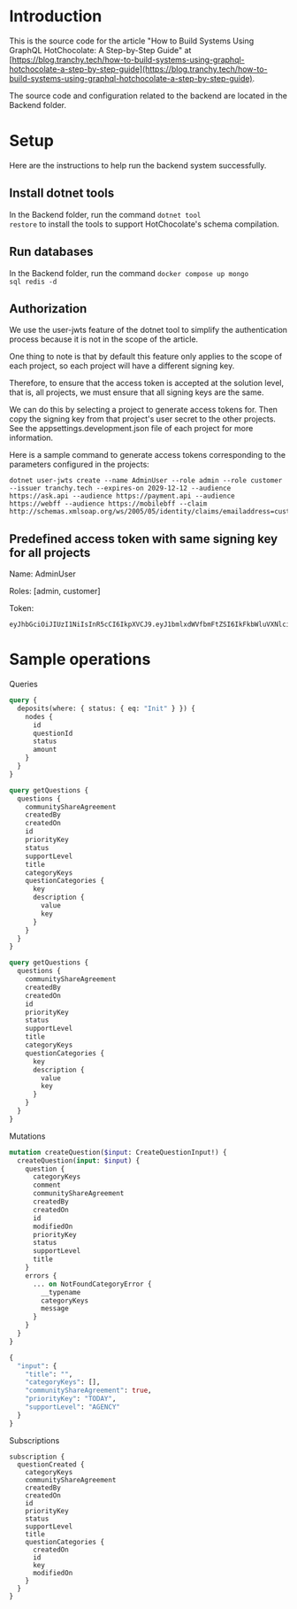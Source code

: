 # Introduction

This is the source code for the article "How to Build Systems Using GraphQL HotChocolate: A Step-by-Step Guide" at [https://blog.tranchy.tech/how-to-build-systems-using-graphql-hotchocolate-a-step-by-step-guide](https://blog.tranchy.tech/how-to-build-systems-using-graphql-hotchocolate-a-step-by-step-guide).

The source code and configuration related to the backend are located in the Backend folder.

# Setup

Here are the instructions to help run the backend system successfully.

## Install dotnet tools

In the Backend folder, run the command <code>dotnet tool restore</code> to install the tools to support HotChocolate's schema compilation.

## Run databases

In the Backend folder, run the command <code>docker compose up mongo sql redis -d</code>

## Authorization

We use the user-jwts feature of the dotnet tool to simplify the authentication process because it is not in the scope of the article.

One thing to note is that by default this feature only applies to the scope of each project, so each project will have a different signing key.

Therefore, to ensure that the access token is accepted at the solution level, that is, all projects, we must ensure that all signing keys are the same.

We can do this by selecting a project to generate access tokens for. Then copy the signing key from that project's user secret to the other projects. See the appsettings.development.json file of each project for more information.

Here is a sample command to generate access tokens corresponding to the parameters configured in the projects:

```shell
dotnet user-jwts create --name AdminUser --role admin --role customer --issuer tranchy.tech --expires-on 2029-12-12 --audience https://ask.api --audience https://payment.api --audience https://webff --audience https://mobilebff --claim http://schemas.xmlsoap.org/ws/2005/05/identity/claims/emailaddress=customer1@example.com
```

## Predefined access token with same signing key for all projects

Name:
AdminUser

Roles:
[admin, customer]

Token:

```text
eyJhbGciOiJIUzI1NiIsInR5cCI6IkpXVCJ9.eyJ1bmlxdWVfbmFtZSI6IkFkbWluVXNlciIsInN1YiI6IkFkbWluVXNlciIsImp0aSI6IjQwYWYwOTk1Iiwicm9sZSI6WyJhZG1pbiIsImN1c3RvbWVyIl0sImVtYWlsIjoiY3VzdG9tZXIxQGV4YW1wbGUuY29tIiwiYXVkIjpbImh0dHBzOi8vYXNrLmFwaSIsImh0dHBzOi8vcGF5bWVudC5hcGkiLCJodHRwczovL3dlYmZmIiwiaHR0cHM6Ly9tb2JpbGViZmYiXSwibmJmIjoxNzIxNjM5MTY5LCJleHAiOjE4OTE3MjgwMDAsImlhdCI6MTcyMTYzOTE2OSwiaXNzIjoidHJhbmNoeS50ZWNoIn0.ZWQQx7mYJSzDF894XrUCZXIHCZkhAWJAQx6t91D2YqE
```

# Sample operations

Queries

```graphql
query {
  deposits(where: { status: { eq: "Init" } }) {
    nodes {
      id
      questionId
      status
      amount
    }
  }
}
```

```graphql
query getQuestions {
  questions {
    communityShareAgreement
    createdBy
    createdOn
    id
    priorityKey
    status
    supportLevel
    title
    categoryKeys
    questionCategories {
      key
      description {
        value
        key
      }
    }
  }
}
```

```graphql
query getQuestions {
  questions {
    communityShareAgreement
    createdBy
    createdOn
    id
    priorityKey
    status
    supportLevel
    title
    categoryKeys
    questionCategories {
      key
      description {
        value
        key
      }
    }
  }
}
```

Mutations

```graphql
mutation createQuestion($input: CreateQuestionInput!) {
  createQuestion(input: $input) {
    question {
      categoryKeys
      comment
      communityShareAgreement
      createdBy
      createdOn
      id
      modifiedOn
      priorityKey
      status
      supportLevel
      title
    }
    errors {
      ... on NotFoundCategoryError {
        __typename
        categoryKeys
        message
      }
    }
  }
}
```

```graphql
{
  "input": {
    "title": "",
    "categoryKeys": [],
    "communityShareAgreement": true,
    "priorityKey": "TODAY",
    "supportLevel": "AGENCY"
  }
}
```

Subscriptions

```grahql
subscription {
  questionCreated {
    categoryKeys
    communityShareAgreement
    createdBy
    createdOn
    id
    priorityKey
    status
    supportLevel
    title
    questionCategories {
      createdOn
      id
      key
      modifiedOn
    }
  }
}
```
